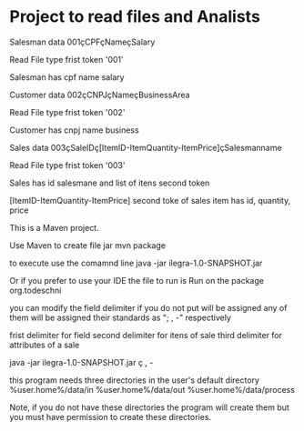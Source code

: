 # Project to read files and Analists

Salesman data
001çCPFçNameçSalary

Read File type frist token '001'

Salesman has
cpf name salary

Customer data
002çCNPJçNameçBusinessArea

Read File type frist token '002'

Customer has
cnpj name business

Sales data
003çSaleIDç[ItemID-ItemQuantity-ItemPrice]çSalesmanname

Read File type frist token '003'

Sales has id salesmane and list of itens second token

[ItemID-ItemQuantity-ItemPrice] second toke of sales
item has id, quantity, price


This is a Maven project.

Use Maven to create file jar
mvn package

to execute use the comamnd line
java -jar ilegra-1.0-SNAPSHOT.jar

Or if you prefer to use your IDE the file to run is Run on the package org.todeschni

you can modify the field delimiter
if you do not put will be assigned any of them will be assigned their standards as "; , -" respectively

frist delimiter for field
second delimiter for itens of sale
third delimiter for attributes of a sale

java -jar ilegra-1.0-SNAPSHOT.jar ç , -

this program needs three directories in the user's default directory
%user.home%/data/in
%user.home%/data/out
%user.home%/data/process

Note, if you do not have these directories the program will create them but you must have permission to create these directories.



